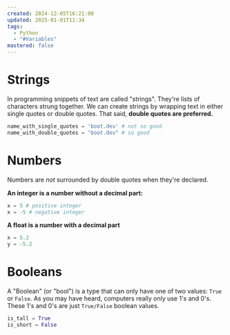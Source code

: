 ```yaml
---
created: 2024-12-05T16:21:00
updated: 2025-01-01T11:34
tags:
  - Python
  - "#Variables"
mastered: false
---
```


# Strings

In programming snippets of text are called "strings". They're lists of characters strung together. We can create strings by wrapping text in either single quotes or double quotes. That said, **double quotes are preferred.**

```python
name_with_single_quotes = 'boot.dev' # not so good
name_with_double_quotes = "boot.dev" # so good
```

# Numbers

Numbers are *not* surrounded by double quotes when they're declared.

**An integer is a number without a decimal part:**

```python
x = 5 # positive integer
x = -5 # negative integer
```

**A float is a number with a decimal part**

```python
x = 5.2
y = -5.2
```

# Booleans

A "Boolean" (or "bool") is a type that can only have one of two values: `True` or `False`. As you may have heard, computers really only use 1's and 0's. These 1's and 0's are just `True/False` boolean values.

```python
is_tall = True
is_short = False
```

